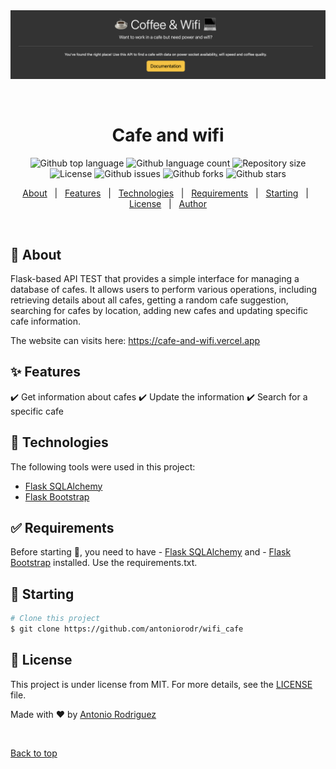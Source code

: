 <div align="center" id="top"> 
  <img src="./.github/cafe_wifi.png" alt="cafe_and_wifi" />

  &#xa0;

  <!-- <a href="https://wifi_cafe.netlify.app">Demo</a> -->
</div>

<h1 align="center">Cafe and wifi</h1>

<p align="center">
  <img alt="Github top language" src="https://img.shields.io/github/languages/top/antoniorodr/cafe_and_wifi?color=56BEB8">

  <img alt="Github language count" src="https://img.shields.io/github/languages/count/antoniorodr/cafe_and_wifi?color=56BEB8">

  <img alt="Repository size" src="https://img.shields.io/github/repo-size/antoniorodr/cafe_and_wifi?color=56BEB8">

  <img alt="License" src="https://img.shields.io/github/license/antoniorodr/cafe_and_wifi?color=56BEB8">

  <img alt="Github issues" src="https://img.shields.io/github/issues/antoniorodr/cafe_and_wifi?color=56BEB8" />

  <img alt="Github forks" src="https://img.shields.io/github/forks/antoniorodr/cafe_and_wifi?color=56BEB8" />

  <img alt="Github stars" src="https://img.shields.io/github/stars/antoniorodr/cafe_and_wifi?color=56BEB8" />
</p>

<!-- Status -->

<!-- <h4 align="center"> 
	🚧  Wifi_cafe 🚀 Under construction...  🚧
</h4> 

<hr> -->

<p align="center">
  <a href="#dart-about">About</a> &#xa0; | &#xa0; 
  <a href="#sparkles-features">Features</a> &#xa0; | &#xa0;
  <a href="#rocket-technologies">Technologies</a> &#xa0; | &#xa0;
  <a href="#white_check_mark-requirements">Requirements</a> &#xa0; | &#xa0;
  <a href="#checkered_flag-starting">Starting</a> &#xa0; | &#xa0;
  <a href="#memo-license">License</a> &#xa0; | &#xa0;
  <a href="https://github.com/antoniorodr" target="_blank">Author</a>
</p>

<br>

## :dart: About ##

Flask-based API TEST that provides a simple interface for managing a database of cafes. It allows users to perform various operations, including retrieving details about all cafes, getting a random cafe suggestion, searching for cafes by location, adding new cafes and updating specific cafe information.

The website can visits here: https://cafe-and-wifi.vercel.app

## :sparkles: Features ##

:heavy_check_mark: Get information about cafes
:heavy_check_mark: Update the information
:heavy_check_mark: Search for a specific cafe

## :rocket: Technologies ##

The following tools were used in this project:

- [Flask SQLAlchemy](https://flask-sqlalchemy.readthedocs.io/en/stable/)
- [Flask Bootstrap](https://pythonhosted.org/Flask-Bootstrap/)

## :white_check_mark: Requirements ##

Before starting :checkered_flag:, you need to have - [Flask SQLAlchemy](https://flask-sqlalchemy.readthedocs.io/en/stable/) and - [Flask Bootstrap](https://pythonhosted.org/Flask-Bootstrap/) installed. Use the requirements.txt.

## :checkered_flag: Starting ##

```bash
# Clone this project
$ git clone https://github.com/antoniorodr/wifi_cafe
```

## :memo: License ##

This project is under license from MIT. For more details, see the [LICENSE](LICENSE.md) file.


Made with :heart: by <a href="https://github.com/antoniorodr" target="_blank">Antonio Rodriguez</a>

&#xa0;

<a href="#top">Back to top</a>
